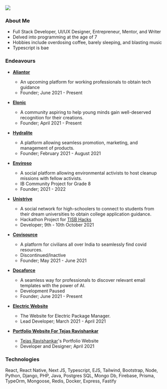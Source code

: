 <img src="https://github.com/fullstackslayer/fullstackslayer/blob/main/Profile%20Banner%20GH.png?raw=true" />

### About Me

- Full Stack Developer, UI/UX Designer, Entrepreneur, Mentor, and Writer
- Delved into programming at the age of 7
- Hobbies include overdosing coffee, barely sleeping, and blasting music
- Typescript is bae

### Endeavours

- **<a href="https://aliantorhq.com">Aliantor</a>** 
  - An upcoming platform for working professionals to obtain tech guidance
  - Founder; June 2021 - Present

- **<a href="https://discord.gg/y6ckRNNTex">Elonic</a>**
  - A community aspiring to help young minds gain well-deserved recognition for their creations.
  - Founder; April 2021 - Present

- **<a href="https://hydralite.io">Hydralite</a>**
  - A platform allowing seamless promotion, marketing, and management of products.
  - Founder; February 2021 - August 2021
  
- **<a href="https://instagram.com/envirosotheapp">Enviroso</a>** 
  - A social platform allowing environmental activists to host cleanup missions with fellow activists. 
  - IB Community Project for Grade 8
  - Founder; 2021 - 2022
  
- **<a href="https://github.com/fullstackslayer/unistrive">Unistrive</a>**
  - A social network for high-schoolers to connect to students from their dream universities to obtain college application guidance. 
  - Hackathon Project for <a href="https://tisbhacks.com">TISB Hacks</a>
  - Developer; 9th - 10th October 2021
    
- **<a href="https://covisource.in">Covisource</a>**
  - A platform for civilians all over India to seamlessly find covid resources.
  - Discontinued/Inactive
  - Founder; May 2021 - June 2021
  
- **<a href="https://github.com/Docaforce">Docaforce</a>**
  - A seamless way for professionals to discover relevant email templates with the power of AI. 
  - Development Paused
  - Founder; June 2021 - Present
  
- **<a href="https://electric.sh">Electric Website</a>**
  - The Website for Electric Package Manager.
  - Lead Developer; March 2021 - April 2021
  
- **<a href="https://xtremedevx.com">Portfolio Website For Tejas Ravishankar</a>**
  - <a href="https://twitter.com/xtremedevx">Tejas Ravishankar</a>'s Portfolio Website
  - Developer and Designer; April 2021


### Technologies
React, React Native, Next JS, Typescript, EJS, Tailwind, Bootstrap, Node, Python, Django, PHP, Java, Postgres SQL, Mongo Db, Firebase, Prisma, TypeOrm, Mongoose, Redis, Docker, Express, Fastify


